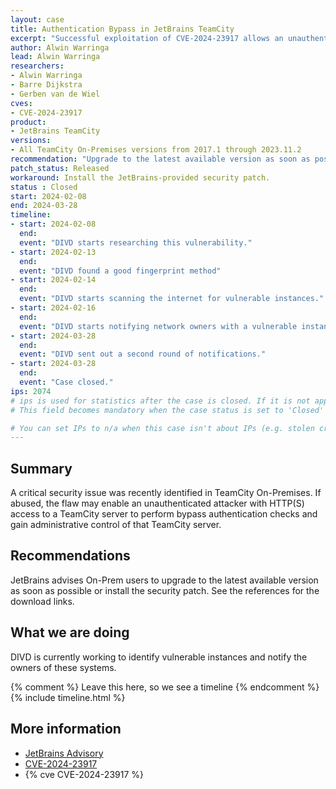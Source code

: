 ```yaml
---
layout: case
title: Authentication Bypass in JetBrains TeamCity
excerpt: "Successful exploitation of CVE-2024-23917 allows an unauthenticated attacker with HTTP(S) access to a TeamCity server to bypass authentication checks and gain administrative control of that TeamCity server."
author: Alwin Warringa
lead: Alwin Warringa
researchers:
- Alwin Warringa
- Barre Dijkstra
- Gerben van de Wiel
cves:
- CVE-2024-23917
product: 
- JetBrains TeamCity
versions: 
- All TeamCity On-Premises versions from 2017.1 through 2023.11.2
recommendation: "Upgrade to the latest available version as soon as possible or apply the provided security patch"
patch_status: Released
workaround: Install the JetBrains-provided security patch.
status : Closed
start: 2024-02-08
end: 2024-03-28
timeline:
- start: 2024-02-08
  end:
  event: "DIVD starts researching this vulnerability."
- start: 2024-02-13
  end:
  event: "DIVD found a good fingerprint method"
- start: 2024-02-14
  end:
  event: "DIVD starts scanning the internet for vulnerable instances."
- start: 2024-02-16
  end:
  event: "DIVD starts notifying network owners with a vulnerable instance in their network."
- start: 2024-03-28
  end:
  event: "DIVD sent out a second round of notifications."
- start: 2024-03-28
  end:
  event: "Case closed."
ips: 2074
# ips is used for statistics after the case is closed. If it is not applicable, you can set IPs to n/a (e.g. stolen credentials)
# This field becomes mandatory when the case status is set to 'Closed'

# You can set IPs to n/a when this case isn't about IPs (e.g. stolen credentials)
---
```

## Summary

A critical security issue was recently identified in TeamCity On-Premises. If abused, the flaw may enable an unauthenticated attacker with HTTP(S) access to a TeamCity server to perform bypass authentication checks and gain administrative control of that TeamCity server. 

## Recommendations

JetBrains advises On-Prem users to upgrade to the latest available version as soon as possible or install the security patch. See the references for the download links.

## What we are doing

DIVD is currently working to identify vulnerable instances and notify the owners of these systems. 

{% comment %}  Leave this here, so we see a timeline {% endcomment %}
{% include timeline.html %}

## More information
* [JetBrains Advisory](https://blog.jetbrains.com/teamcity/2024/02/critical-security-issue-affecting-teamcity-on-premises-cve-2024-23917/)
* [CVE-2024-23917](https://nvd.nist.gov/vuln/detail/CVE-2024-23917)
* {% cve CVE-2024-23917 %}

